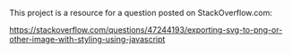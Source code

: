 This project is a resource for a question posted on StackOverflow.com:

https://stackoverflow.com/questions/47244193/exporting-svg-to-png-or-other-image-with-styling-using-javascript
